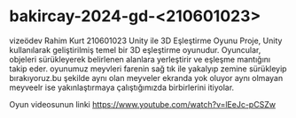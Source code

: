 # bakircay-2024-gd-<210601023>
 vizeödev
Rahim Kurt 210601023
Unity ile 3D Eşleştirme Oyunu
Proje, Unity kullanılarak geliştirilmiş temel bir 3D eşleştirme oyunudur. Oyuncular, objeleri sürükleyerek belirlenen alanlara yerleştirir ve eşleşme mantığını takip eder.
oyunumuz meyvleri farenin sağ tık ile yakalyıp zemine sürükleyip bırakıyoruz.bu şekilde aynı olan meyveler ekranda yok oluyor aynı olmayan meyveelr ise yakınlaştırmaya çalıştığımızda birbirlerini itiyolar.

Oyun videosunun linki 
https://www.youtube.com/watch?v=lEeJc-pCSZw
